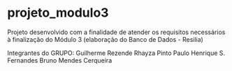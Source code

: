 # projeto_modulo3
Projeto desenvolvido com a finalidade de atender os requisitos necessários à finalização do Módulo 3 (elaboração do Banco de Dados - Resilia)

Integrantes do GRUPO:
Guilherme Rezende
Rhayza Pinto
Paulo Henrique S. Fernandes
Bruno Mendes Cerqueira
